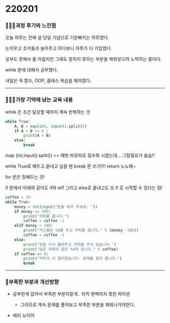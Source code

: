# 220201

### 👨🏼‍🏫과정 후기와 느낀점

오늘 하루는 진짜 설 당일 기념으로 기운빠지는 하루였다.

눈치우고 조카들과 놀아주고 하다보니 하루가 다 가있었다.

공부도 못해서 좀 아쉽지만 그래도 잘하지 못하는 부분을 채워넣으려 노력하는 중이다.

while 문에 대해서 공부했다.

내일은 꼭 함수, OOP, 클래스 복습을 해야겠다.

---

### 💁🏼‍♂️가장 기억에 남는 교육 내용

while 은 조건 달성할 때까지 계속 반복하는 것

```python
while True:
    A, B = map(int, input().split())
    if A + B != 0 :
        print(A + B)
    else:
        break
```

map (int,input().split()) << 매번 따로따로 정수화 시켰는데... 그럴필요가 음슴!!

while True로 해두고 끝내고 싶을 땐 break 문 쓰기!!!! return 노노해~

for 문은 정해두는 것!

if 문에서 아래와 같이도 if와 elif 그리고 else로 끝내고도 또 if 로 시작할 수 있다는 점!

```python
coffee = 10
while True:
    money = int(input("돈을 넣어 주세요: "))
    if money == 300:
        print("커피를 줍니다.")
        coffee = coffee -1
    elif money > 300:
        print("거스름돈 %d를 주고 커피를 줍니다." % (money -300))
        coffee = coffee -1
    else:
        print("돈을 다시 돌려주고 커피를 주지 않습니다.")
        print("남은 커피의 양은 %d개 입니다." % coffee)
    if coffee == 0:
        print("커피가 다 떨어졌습니다. 판매를 중지 합니다.")
        break
```



---

### 💫부족한 부분과 개선방향

- 공부한게 없어서 부족한 부분이랄게.. 아직 완벽하지 못한 파이썬
  - 그러므로 계속 문제를 풀어보고 부족한 부분을 채워나가야한다.

- 메리 뉴이어
